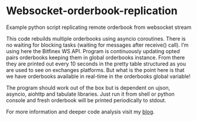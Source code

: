 # Websocket-orderbook-replication
Example python script replicating remote orderbook from websocket stream

This code rebuilds multiple orderbooks using asyncio coroutines. There is no waiting for blocking tasks (waiting for messages after receive() call). I’m using here the Bitfinex WS API. Program is continuously updating opted pairs orderbooks keeping them in global orderbooks instance. From there they are printed out every 10 seconds in the pretty table structured as you are used to see on exchanges platforms. But what is the point here is that we have orderbooks available in real-time in the orderbooks global variable!

The program should work out of the box but is dependent on ujson, asyncio, aiohttp and tabulate libraries.  Just run it from shell or python console and fresh orderbook will be printed periodically to stdout.

For more information and deeper code analysis visit my [blog](http://mmquant.net/replicating-orderbooks-from-websocket-stream-with-python-and-asyncio/).
